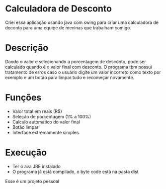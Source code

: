 # Calculadora de Desconto
Criei essa aplicação usando java com swing para criar uma calculadora de deconto para uma equipe de meninas que trabalham comigo.

# Descrição
Dando o valor e selecionando a porcentagem de desconto, pode ser calculado quando é o valor final com desconto. 
O programa tbm possui tratamento de erros caso o usuário digite um valor incorreto como texto por exemplo e um botão para limpar tudo e recomeçar novamente. 

# Funções

- Valor total em reais (R$)
- Seleção de porcentagem (1% a 100%)
- Calculo automatico do valor final
- Botão limpar
- Interface extremamente simples

# Execução
- Ter o ava JRE instalado
- O programa já está compilado, o byte code está na pasta dist

Esse é um projeto pessoal

